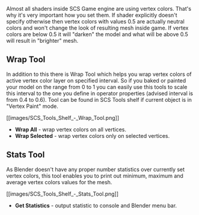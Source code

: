 Almost all shaders inside SCS Game engine are using vertex colors. That's why it's very important how you set them. If shader explicitly doesn't specify otherwise then vertex colors with values 0.5 are actually neutral colors and won't change the look of resulting mesh inside game. If vertex colors are below 0.5 it will "darken" the model and what will be above 0.5 will result in "brighter" mesh. 

## Wrap Tool

In addition to this there is Wrap Tool which helps you wrap vertex colors of active vertex color layer on specified interval. So if you baked or painted your model on the range from 0 to 1 you can easily use this tools to scale this interval to the one you define in operator properties (advised interval is from 0.4 to 0.6). Tool can be found in SCS Tools shelf if current object is in "Vertex Paint" mode.

[[images/SCS_Tools_Shelf_-_Wrap_Tool.png]]

* **Wrap All** - wrap vertex colors on all vertices.
* **Wrap Selected** - wrap vertex colors only on selected vertices.


## Stats Tool

As Blender doesn't have any proper number statistics over currently set vertex colors, this tool enables you to print out minimum, maximum and average vertex colors values for the mesh.

[[images/SCS_Tools_Shelf_-_Stats_Tool.png]]

* **Get Statistics** - output statistic to console and Blender menu bar.